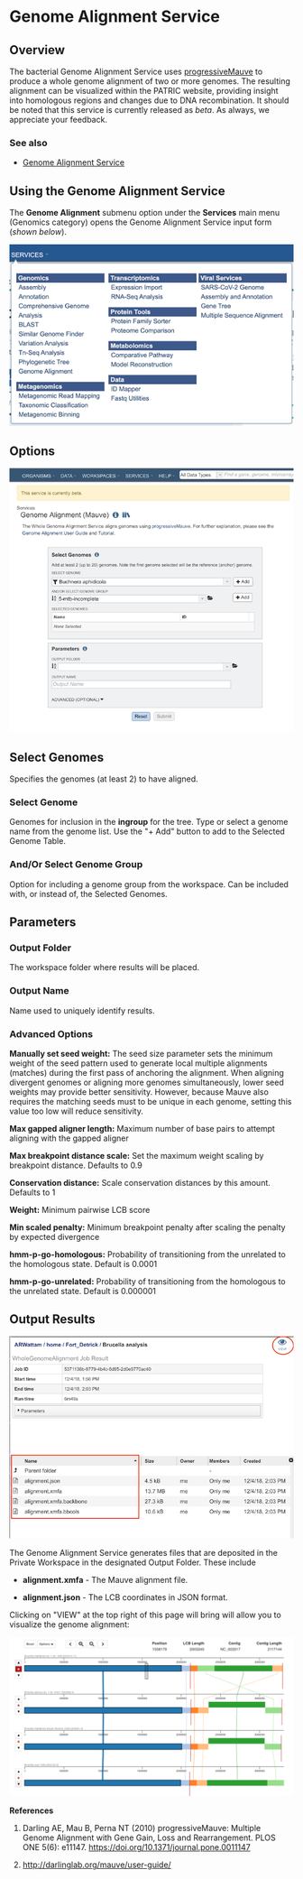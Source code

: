 # Genome Alignment Service

## Overview
The bacterial Genome Alignment Service uses [progressiveMauve](https://journals.plos.org/plosone/article?id=10.1371/journal.pone.0011147) to produce a whole genome alignment of two or more genomes.  The resulting alignment can be visualized within the PATRIC website, providing insight into homologous regions and changes due to DNA recombination.  It should be noted that this service is currently released as *beta*.  As always, we appreciate your feedback.


### See also
* [Genome Alignment Service](https://alpha.bv-brc.org/app/GenomeAlignment)

## Using the Genome Alignment Service
The **Genome Alignment** submenu option under the **Services** main menu (Genomics category) opens the Genome Alignment Service input form (*shown below*).

![Genome Alignment Menu](../images/bv_services_menu.png)


## Options

![Genome Alignment Submission Form](../images/genome_alignment_input_form.png)


## Select Genomes
Specifies the genomes (at least 2) to have aligned.


### Select Genome
Genomes for inclusion in the **ingroup** for the tree. Type or select a genome name from the genome list. Use the "+ Add" button to add to the Selected Genome Table.

### And/Or Select Genome Group
Option for including a genome group from the workspace. Can be included with, or instead of, the Selected Genomes.

## Parameters

### Output Folder
The workspace folder where results will be placed.

### Output Name
Name used to uniquely identify results.


### Advanced Options

**Manually set seed weight:** The seed size parameter sets the minimum weight of the seed pattern used to generate local multiple alignments (matches) during the first pass of anchoring the alignment. When aligning divergent genomes or aligning more genomes simultaneously, lower seed weights may provide better sensitivity. However, because Mauve also requires the matching seeds must to be unique in each genome, setting this value too low will reduce sensitivity.

**Max gapped aligner length:**  Maximum number of base pairs to attempt aligning with the gapped aligner

**Max breakpoint distance scale:**  Set the maximum weight scaling by breakpoint distance. Defaults to 0.9

**Conservation distance:**  Scale conservation distances by this amount. Defaults to 1

**Weight:**  Minimum pairwise LCB score

**Min scaled penalty:** Minimum breakpoint penalty after scaling the penalty by expected divergence

**hmm-p-go-homologous:**  Probability of transitioning from the unrelated to the homologous state.  Default is 0.0001

**hmm-p-go-unrelated:**  Probability of transitioning from the homologous to the unrelated state.  Default is 0.000001



## Output Results
![Genome Alignment Service Output Files](../images/genome_alignment_result.png)

The Genome Alignment Service generates files that are deposited in the Private Workspace in the designated Output Folder. These include

* **alignment.xmfa** - The Mauve alignment file.

* **alignment.json** - The LCB coordinates in JSON format.


Clicking on "VIEW" at the top right of this page will bring will allow you to visualize the genome alignment:

![Genome Alignment Report](../images/genome_alignment_viewer.png)


**References**

1. Darling AE, Mau B, Perna NT (2010) progressiveMauve: Multiple Genome Alignment with Gene Gain, Loss and Rearrangement. PLOS ONE 5(6): e11147. https://doi.org/10.1371/journal.pone.0011147

2. http://darlinglab.org/mauve/user-guide/
